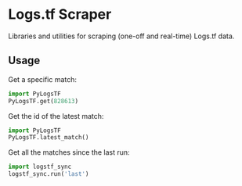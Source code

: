 # Logs.tf Scraper
Libraries and utilities for scraping (one-off and real-time) Logs.tf data.

## Usage
Get a specific match:
```py
import PyLogsTF
PyLogsTF.get(828613)
```

Get the id of the latest match:
```py
import PyLogsTF
PyLogsTF.latest_match()
```

Get all the matches since the last run:
```py
import logstf_sync
logstf_sync.run('last')
```
